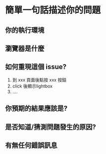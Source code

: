 # 簡單一句話描述你的問題

## 你的執行環境

## 瀏覽器是什麼

## 如何重現這個 issue?
1. 到 xxx 頁面後點按 xxx 按鈕
2. click 後顯示lightbox
3. ....


## 你預期的結果應該是?

## 是否知道/猜測問題發生的原因?

## 有無任何錯誤訊息